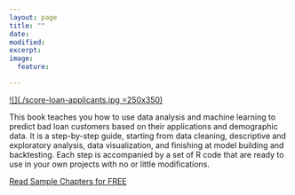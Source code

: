 ```yaml
---
layout: page
title: ""
date: 
modified:
excerpt:
image:
  feature:

---
```


[![](./score-loan-applicants.jpg =250x350)](https://leanpub.com/scorepersonalloanapplicantsusingr)

This book teaches you how to use data analysis and machine learning to predict bad loan customers based on their applications and demographic data. It is a step-by-step guide, starting from data cleaning, descriptive and exploratory analysis, data visualization, and finishing at model building and backtesting. Each step is accompanied by a set of R code that are ready to use in your own projects with no or little modifications.

[Read Sample Chapters for FREE](https://leanpub.com/scorepersonalloanapplicantsusingr/read)